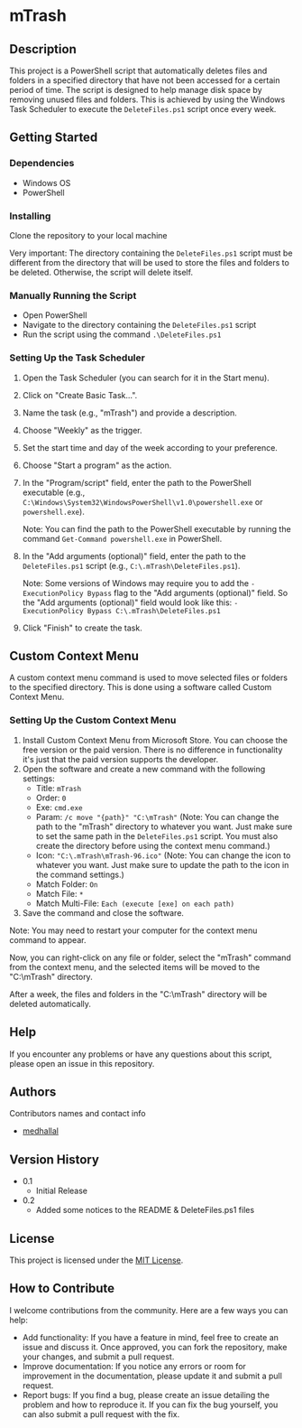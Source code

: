 # mTrash

## Description

This project is a PowerShell script that automatically deletes files and folders in a specified directory that have not been accessed for a certain period of time. The script is designed to help manage disk space by removing unused files and folders.
This is achieved by using the Windows Task Scheduler to execute the `DeleteFiles.ps1` script once every week.

## Getting Started

### Dependencies

* Windows OS
* PowerShell

### Installing

Clone the repository to your local machine

Very important: The directory containing the `DeleteFiles.ps1` script must be different from the directory that will be used to store the files and folders to be deleted. Otherwise, the script will delete itself.

### Manually Running the Script

* Open PowerShell
* Navigate to the directory containing the `DeleteFiles.ps1` script
* Run the script using the command `.\DeleteFiles.ps1`

### Setting Up the Task Scheduler

1. Open the Task Scheduler (you can search for it in the Start menu).
2. Click on "Create Basic Task...".
3. Name the task (e.g., "mTrash") and provide a description.
4. Choose "Weekly" as the trigger.
5. Set the start time and day of the week according to your preference.
6. Choose "Start a program" as the action.
7. In the "Program/script" field, enter the path to the PowerShell executable (e.g., `C:\Windows\System32\WindowsPowerShell\v1.0\powershell.exe` or `powershell.exe`).

    Note: You can find the path to the PowerShell executable by running the command `Get-Command powershell.exe` in PowerShell.

8. In the "Add arguments (optional)" field, enter the path to the `DeleteFiles.ps1` script (e.g., `C:\.mTrash\DeleteFiles.ps1`).

    Note: Some versions of Windows may require you to add the `-ExecutionPolicy Bypass` flag to the "Add arguments (optional)" field.
So the "Add arguments (optional)" field would look like this: `-ExecutionPolicy Bypass C:\.mTrash\DeleteFiles.ps1`

9. Click "Finish" to create the task.

## Custom Context Menu

A custom context menu command is used to move selected files or folders to the specified directory. This is done using a software called Custom Context Menu.

### Setting Up the Custom Context Menu

1. Install Custom Context Menu from Microsoft Store. You can choose the free version or the paid version. There is no difference in functionality it's just that the paid version supports the developer.
2. Open the software and create a new command with the following settings:
    * Title: `mTrash`
    * Order: `0`
    * Exe: `cmd.exe`
    * Param: `/c move "{path}" "C:\mTrash"`
    (Note: You can change the path to the "mTrash" directory to whatever you want. Just make sure to set the same path in the `DeleteFiles.ps1` script. You must also create the directory before using the context menu command.)
    * Icon: `"C:\.mTrash\mTrash-96.ico"`
    (Note: You can change the icon to whatever you want. Just make sure to update the path to the icon in the command settings.)
    * Match Folder: `On`
    * Match File: `*`
    * Match Multi-File: `Each (execute [exe] on each path)`
3. Save the command and close the software.

Note: You may need to restart your computer for the context menu command to appear.

Now, you can right-click on any file or folder, select the "mTrash" command from the context menu, and the selected items will be moved to the "C:\mTrash" directory.

After a week, the files and folders in the "C:\mTrash" directory will be deleted automatically.

## Help

If you encounter any problems or have any questions about this script, please open an issue in this repository.

## Authors

Contributors names and contact info

* [medhallal](https://github.com/medhallal)

## Version History

* 0.1
    * Initial Release
* 0.2
    * Added some notices to the README & DeleteFiles.ps1 files


## License

This project is licensed under the [MIT License](LICENSE).

[//]: # (## Acknowledgments)

[//]: # (Inspiration, code snippets, etc.)

## How to Contribute

I welcome contributions from the community. Here are a few ways you can help:

* Add functionality: If you have a feature in mind, feel free to create an issue and discuss it. Once approved, you can fork the repository, make your changes, and submit a pull request.
* Improve documentation: If you notice any errors or room for improvement in the documentation, please update it and submit a pull request.
* Report bugs: If you find a bug, please create an issue detailing the problem and how to reproduce it. If you can fix the bug yourself, you can also submit a pull request with the fix.
